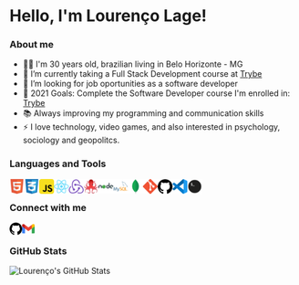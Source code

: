# Hello, I'm Lourenço Lage!

### About me

- 🧔🏽 I'm 30 years old, brazilian living in Belo Horizonte - MG
- 🌱 I’m currently taking a Full Stack Development course at [Trybe](https://www.betrybe.com/)
- 👯 I’m looking for job oportunities as a software developer
- 🥅 2021 Goals: Complete the Software Developer course I'm enrolled in: [Trybe](https://www.betrybe.com/)
- 📚 Always improving my programming and communication skills
- ⚡ I love technology, video games, and also interested in psychology, sociology and geopolitcs.

### Languages and Tools

<img align="left" alt="HTML5" width="26px" src="icons/html5.png" />
<img align="left" alt="CSS3" width="26px" src="icons/css3.png" />
<img align="left" alt="JavaScript" width="26px" src="icons/javascript.png" />
<img align="left" alt="React" width="26px" src="icons/react.png" />
<img align="left" alt="Redux" width="26px" src="icons/redux.png" />
<img align="left" alt="RTL" width="26px" src="icons/rtl.png" />
<img align="left" alt="NodeJS" width="26px" src="icons/nodejs.png" />
<img align="left" alt="MySQL" width="26px" src="icons/mysql.png" />
<img align="left" alt="MongoDB" width="26px" src="icons/mongodb.png" />
<img align="left" alt="Git" width="26px" src="icons/git.png" />
<img align="left" alt="GitHub" width="26px" src="icons/github.png" />
<img align="left" alt="Visual Studio Code" width="26px" src="icons/vscode.png" />
<img align="left" alt="Terminal" width="26px" src="icons/terminal.png" />

<br />

### Connect with me

[<img align="left" alt="Lourenço Lage | LinkedIn" width="22px" src="icons/github.png" />](https://www.linkedin.com/in/lourencolage/)
[<img align="left" alt="Lourenço Lage | Email" width="22px" src="icons/gmail.png" />](mailto:loulage@gmail.com)

<br />

### GitHub Stats

<img align="left" alt="Lourenço's GitHub Stats" src="https://github-readme-stats.vercel.app/api/?username=loulage&show_icons=true&theme=radical&hide_border=true" />

<!--
** This is a ✨ _special_ ✨ repository because its `README.md` (this file) appears on your GitHub profile.

Here are some ideas to get you started:

- 🔭 I’m currently working on ...
- 🌱 I’m currently learning ...
- 👯 I’m looking to collaborate on ...
- 🤔 I’m looking for help with ...
- 💬 Ask me about ...
- 📫 How to reach me: ...
- 😄 Pronouns: ...
- ⚡ Fun fact: ...
-->